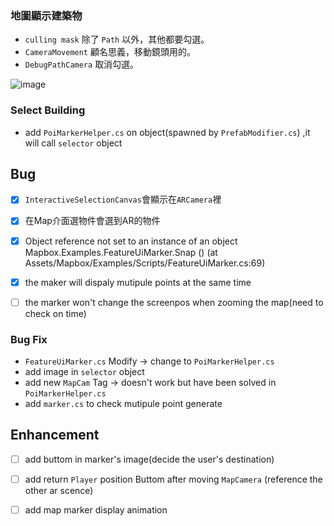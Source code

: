 ### 地圖顯示建築物
* `culling mask` 除了 `Path` 以外，其他都要勾選。
* `CameraMovement` 顧名思義，移動鏡頭用的。
* `DebugPathCamera` 取消勾選。

![image](https://user-images.githubusercontent.com/38349902/40708021-e4e2a638-6424-11e8-8335-f5da65bd6fe5.png)

### Select Building

* add `PoiMarkerHelper.cs` on object(spawned by `PrefabModifier.cs`) ,it will call `selector` object 


## Bug
- [x] `InteractiveSelectionCanvas`會顯示在`ARCamera`裡
- [x] 在Map介面選物件會選到AR的物件
- [x] Object reference not set to an instance of an object   
      Mapbox.Examples.FeatureUiMarker.Snap () (at Assets/Mapbox/Examples/Scripts/FeatureUiMarker.cs:69)
- [x] the maker will dispaly mutipule points at the same time
- [ ] the marker won't change the screenpos when zooming the map(need to check on time)


### Bug Fix
* `FeatureUiMarker.cs` Modify -> change to `PoiMarkerHelper.cs`
* add image in `selector` object 
* add new `MapCam` Tag -> doesn't work but have been solved in `PoiMarkerHelper.cs`
* add `marker.cs` to check mutipule point generate 

## Enhancement
- [ ] add buttom in marker's image(decide the user's destination)
- [ ] add return `Player` position Buttom after moving `MapCamera` (reference the other ar scence)
- [ ] add map marker display animation


 


                
                  




